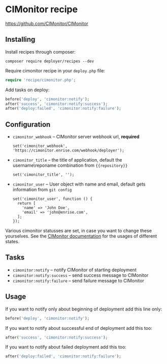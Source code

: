 # CIMonitor recipe

https://github.com/CIMonitor/CIMonitor

## Installing

Install recipes through composer:  
```
composer require deployer/recipes --dev
```

Require cimonitor recipe in your `deploy.php` file:  

```php
require 'recipe/cimonitor.php';
```

Add tasks on deploy:
 
```php
before('deploy', 'cimonitor:notify');
after('success', 'cimonitor:notify:success');
after('deploy:failed', 'cimonitor:notify:failure');
```

## Configuration

- `cimonitor_webhook` – CIMonitor server webhook url, **required** 
  ```
  set('cimonitor_webhook', 'https://cimonitor.enrise.com/webhook/deployer');
  ```
- `cimonitor_title` – the title of application, default the username\reponame combination from `{{repository}}`
  ```
  set('cimonitor_title', '');
  ```
- `cimonitor_user` – User object with name and email, default gets information from `git config`
  ```
  set('cimonitor_user', function () {
    return [
      'name' => 'John Doe',
      'email' => 'john@enrise.com',
    ];
  });
  ```

Various cimonitor statusses are set, in case you want to change these yourselves. See the [CIMonitor documentation](https://cimonitor.readthedocs.io/en/latest/) for the usages of different states.

 
## Tasks

- `cimonitor:notify` – notify CIMonitor of starting deployment
- `cimonitor:notify:success` – send success message to CIMonitor
- `cimonitor:notify:failure` – send failure message to CIMonitor

## Usage

If you want to notify only about beginning of deployment add this line only:

```php
before('deploy', 'cimonitor:notify');
```

If you want to notify about successful end of deployment add this too:

```php
after('success', 'cimonitor:notify:success');
```

If you want to notify about failed deployment add this too:

```php
after('deploy:failed', 'cimonitor:notify:failure');
```
